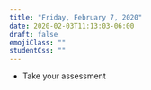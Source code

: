 ```yaml
---
title: "Friday, February 7, 2020"
date: 2020-02-03T11:13:03-06:00
draft: false
emojiClass: ""
studentCss: ""
---
```


- Take your assessment